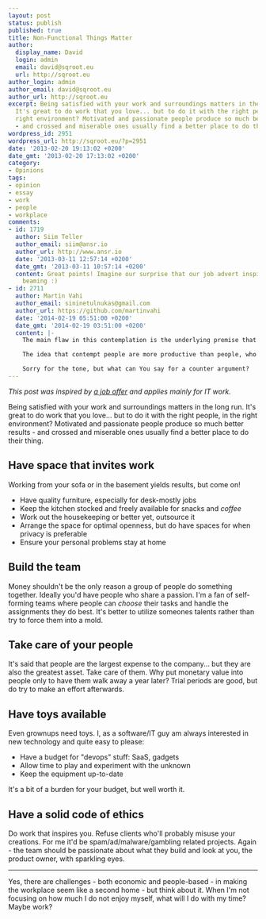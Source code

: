 ```yaml
---
layout: post
status: publish
published: true
title: Non-Functional Things Matter
author:
  display_name: David
  login: admin
  email: david@sqroot.eu
  url: http://sqroot.eu
author_login: admin
author_email: david@sqroot.eu
author_url: http://sqroot.eu
excerpt: Being satisfied with your work and surroundings matters in the long run.
  It's great to do work that you love... but to do it with the right people, in the
  right environment? Motivated and passionate people produce so much better results
  - and crossed and miserable ones usually find a better place to do their thing.
wordpress_id: 2951
wordpress_url: http://sqroot.eu/?p=2951
date: '2013-02-20 19:13:02 +0200'
date_gmt: '2013-02-20 17:13:02 +0200'
category:
- Opinions
tags:
- opinion
- essay
- work
- people
- workplace
comments:
- id: 1719
  author: Siim Teller
  author_email: siim@ansr.io
  author_url: http://www.ansr.io
  date: '2013-03-11 12:57:14 +0200'
  date_gmt: '2013-03-11 10:57:14 +0200'
  content: Great points! Imagine our surprise that our job advert inspired this. Tim’s
    beaming :)
- id: 2711
  author: Martin Vahi
  author_email: sininetulnukas@gmail.com
  author_url: https://github.com/martinvahi
  date: '2014-02-19 05:51:00 +0200'
  date_gmt: '2014-02-19 03:51:00 +0200'
  content: |-
    The main flaw in this contemplation is the underlying premise that SOMEONE ELSE SHOULD DO SOMETHING. In this case, the "someone else" is some business owner or bureaucrat(read: CEO).

    The idea that contempt people are more productive than people, who must share their attention with work or money related worries, IS NOT THAT ORIGINAL. Even the CEO's know that. If the CEO "types"  cared about productivity of creative people, the issues would have been taken care of before any IT guy can write blog posts like this one.

    Sorry for the tone, but what can You say for a counter argument?
---
```


<em>This post was inspired by <a href="http://ansr.io/blog/hiring-application-developer/">a job offer</a> and applies mainly for IT work.</em>


Being satisfied with your work and surroundings matters in the long run. It's great to do work that you love... but to do it with the right people, in the right environment? Motivated and passionate people produce so much better results - and crossed and miserable ones usually find a better place to do their thing.<a id="more"></a><a id="more-2951"></a>

<h2>Have space that invites work</h2>

Working from your sofa or in the basement yields results, but come on!

<ul>
<li>Have quality furniture, especially for desk-mostly jobs</li>
<li>Keep the kitchen stocked and freely available for snacks and <em>coffee</em></li>
<li>Work out the housekeeping or better yet, outsource it</li>
<li>Arrange the space for optimal openness, but do have spaces for when privacy is preferable</li>
<li>Ensure your personal problems stay at home</li>
</ul>
<h2>Build the team</h2>

Money shouldn't be the only reason a group of people do something together. Ideally you'd have people who share a passion. I'm a fan of self-forming teams where people can <em>choose</em> their tasks and handle the assignments they do best. It's better to utilize someones talents rather than try to force them into a mold.

<h2>Take care of your people</h2>

It's said that people are the largest expense to the company... but they are also the greatest asset. Take care of them. Why put monetary value into people only to have them walk away a year later? Trial periods are good, but do try to make an effort afterwards.

<h2>Have toys available</h2>

Even grownups need toys. I, as a software/IT guy am always interested in new technology and quite easy to please:

<ul>
<li>Have a budget for "devops" stuff: SaaS, gadgets</li>
<li>Allow time to play and experiment with the unknown</li>
<li>Keep the equipment up-to-date</li>
</ul>

It's a bit of a burden for your budget, but well worth it.

<h2>Have a solid code of ethics</h2>

Do work that inspires you. Refuse clients who'll probably misuse your creations. For me it'd be spam/ad/malware/gambling related projects. Again - the team should be passionate about what they build and look at you, the product owner, with sparkling eyes.

<hr />

Yes, there are challenges - both economic and people-based - in making the workplace seem like a second home - but think about it. When I'm not focusing on how much I do not enjoy myself, what will I do with my time? Maybe work?


